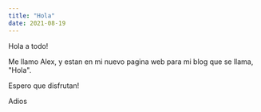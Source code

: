 ```yaml
---
title: "Hola"
date: 2021-08-19
---
```


Hola a todo!

Me llamo Alex, y estan en mi nuevo pagina web para mi blog que se llama, "Hola".

Espero que disfrutan!

Adios
